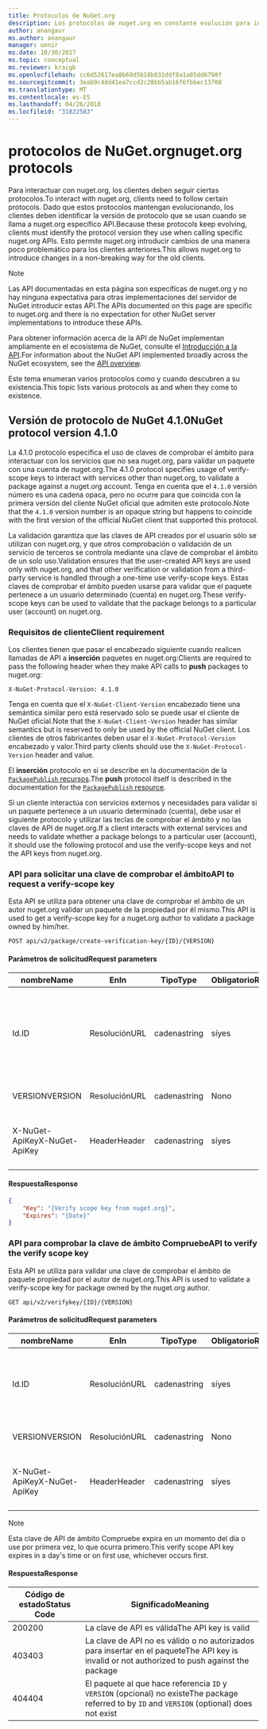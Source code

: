 ```yaml
---
title: Protocolos de NuGet.org
description: Los protocolos de nuget.org en constante evolución para interactuar con los clientes de NuGet.
author: anangaur
ms.author: anangaur
manager: unnir
ms.date: 10/30/2017
ms.topic: conceptual
ms.reviewer: kraigb
ms.openlocfilehash: cc6d52617ea8b69d5b18b831ddf8a1a85dd6798f
ms.sourcegitcommit: 3eab9c4dd41ea7ccd2c28bb5ab16f6fbbec13708
ms.translationtype: MT
ms.contentlocale: es-ES
ms.lasthandoff: 04/26/2018
ms.locfileid: "31822583"
---
```

# <a name="nugetorg-protocols"></a><span data-ttu-id="0669d-103">protocolos de NuGet.org</span><span class="sxs-lookup"><span data-stu-id="0669d-103">nuget.org protocols</span></span>

<span data-ttu-id="0669d-104">Para interactuar con nuget.org, los clientes deben seguir ciertas protocolos.</span><span class="sxs-lookup"><span data-stu-id="0669d-104">To interact with nuget.org, clients need to follow certain protocols.</span></span> <span data-ttu-id="0669d-105">Dado que estos protocolos mantengan evolucionando, los clientes deben identificar la versión de protocolo que se usan cuando se llama a nuget.org específico API.</span><span class="sxs-lookup"><span data-stu-id="0669d-105">Because these protocols keep evolving, clients must identify the protocol version they use when calling specific nuget.org APIs.</span></span> <span data-ttu-id="0669d-106">Esto permite nuget.org introducir cambios de una manera poco problemático para los clientes anteriores.</span><span class="sxs-lookup"><span data-stu-id="0669d-106">This allows nuget.org to introduce changes in a non-breaking way for the old clients.</span></span>

> [!Note]
> <span data-ttu-id="0669d-107">Las API documentadas en esta página son específicas de nuget.org y no hay ninguna expectativa para otras implementaciones del servidor de NuGet introducir estas API.</span><span class="sxs-lookup"><span data-stu-id="0669d-107">The APIs documented on this page are specific to nuget.org and there is no expectation for other NuGet server implementations to introduce these APIs.</span></span> 

<span data-ttu-id="0669d-108">Para obtener información acerca de la API de NuGet implementan ampliamente en el ecosistema de NuGet, consulte el [Introducción a la API](overview.md).</span><span class="sxs-lookup"><span data-stu-id="0669d-108">For information about the NuGet API implemented broadly across the NuGet ecosystem, see the [API overview](overview.md).</span></span>

<span data-ttu-id="0669d-109">Este tema enumeran varios protocolos como y cuando descubren a su existencia.</span><span class="sxs-lookup"><span data-stu-id="0669d-109">This topic lists various protocols as and when they come to existence.</span></span>

## <a name="nuget-protocol-version-410"></a><span data-ttu-id="0669d-110">Versión de protocolo de NuGet 4.1.0</span><span class="sxs-lookup"><span data-stu-id="0669d-110">NuGet protocol version 4.1.0</span></span>

<span data-ttu-id="0669d-111">La 4.1.0 protocolo especifica el uso de claves de comprobar el ámbito para interactuar con los servicios que no sea nuget.org, para validar un paquete con una cuenta de nuget.org.</span><span class="sxs-lookup"><span data-stu-id="0669d-111">The 4.1.0 protocol specifies usage of verify-scope keys to interact with services other than nuget.org, to validate a package against a nuget.org account.</span></span> <span data-ttu-id="0669d-112">Tenga en cuenta que el `4.1.0` versión número es una cadena opaca, pero no ocurre para que coincida con la primera versión del cliente NuGet oficial que admiten este protocolo.</span><span class="sxs-lookup"><span data-stu-id="0669d-112">Note that the `4.1.0` version number is an opaque string but happens to coincide with the first version of the official NuGet client that supported this protocol.</span></span>

<span data-ttu-id="0669d-113">La validación garantiza que las claves de API creados por el usuario sólo se utilizan con nuget.org, y que otros comprobación o validación de un servicio de terceros se controla mediante una clave de comprobar el ámbito de un solo uso.</span><span class="sxs-lookup"><span data-stu-id="0669d-113">Validation ensures that the user-created API keys are used only with nuget.org, and that other verification or validation from a third-party service is handled through a one-time use verify-scope keys.</span></span> <span data-ttu-id="0669d-114">Estas claves de comprobar el ámbito pueden usarse para validar que el paquete pertenece a un usuario determinado (cuenta) en nuget.org.</span><span class="sxs-lookup"><span data-stu-id="0669d-114">These verify-scope keys can be used to validate that the package belongs to a particular user (account) on nuget.org.</span></span>

### <a name="client-requirement"></a><span data-ttu-id="0669d-115">Requisitos de cliente</span><span class="sxs-lookup"><span data-stu-id="0669d-115">Client requirement</span></span>

<span data-ttu-id="0669d-116">Los clientes tienen que pasar el encabezado siguiente cuando realicen llamadas de API a **inserción** paquetes en nuget.org:</span><span class="sxs-lookup"><span data-stu-id="0669d-116">Clients are required to pass the following header when they make API calls to **push** packages to nuget.org:</span></span>

    X-NuGet-Protocol-Version: 4.1.0

<span data-ttu-id="0669d-117">Tenga en cuenta que el `X-NuGet-Client-Version` encabezado tiene una semántica similar pero está reservado solo se puede usar el cliente de NuGet oficial.</span><span class="sxs-lookup"><span data-stu-id="0669d-117">Note that the `X-NuGet-Client-Version` header has similar semantics but is reserved to only be used by the official NuGet client.</span></span> <span data-ttu-id="0669d-118">Los clientes de otros fabricantes deben usar el `X-NuGet-Protocol-Version` encabezado y valor.</span><span class="sxs-lookup"><span data-stu-id="0669d-118">Third party clients should use the `X-NuGet-Protocol-Version` header and value.</span></span>

<span data-ttu-id="0669d-119">El **inserción** protocolo en sí se describe en la documentación de la [ `PackagePublish` recursos](package-publish-resource.md).</span><span class="sxs-lookup"><span data-stu-id="0669d-119">The **push** protocol itself is described in the documentation for the [`PackagePublish` resource](package-publish-resource.md).</span></span>

<span data-ttu-id="0669d-120">Si un cliente interactúa con servicios externos y necesidades para validar si un paquete pertenece a un usuario determinado (cuenta), debe usar el siguiente protocolo y utilizar las teclas de comprobar el ámbito y no las claves de API de nuget.org.</span><span class="sxs-lookup"><span data-stu-id="0669d-120">If a client interacts with external services and needs to validate whether a package belongs to a particular user (account), it should use the following protocol and use the verify-scope keys and not the API keys from nuget.org.</span></span>

### <a name="api-to-request-a-verify-scope-key"></a><span data-ttu-id="0669d-121">API para solicitar una clave de comprobar el ámbito</span><span class="sxs-lookup"><span data-stu-id="0669d-121">API to request a verify-scope key</span></span>

<span data-ttu-id="0669d-122">Esta API se utiliza para obtener una clave de comprobar el ámbito de un autor nuget.org validar un paquete de la propiedad por él mismo.</span><span class="sxs-lookup"><span data-stu-id="0669d-122">This API is used to get a verify-scope key for a nuget.org author to validate a package owned by him/her.</span></span>

    POST api/v2/package/create-verification-key/{ID}/{VERSION}

#### <a name="request-parameters"></a><span data-ttu-id="0669d-123">Parámetros de solicitud</span><span class="sxs-lookup"><span data-stu-id="0669d-123">Request parameters</span></span>

<span data-ttu-id="0669d-124">nombre</span><span class="sxs-lookup"><span data-stu-id="0669d-124">Name</span></span>           | <span data-ttu-id="0669d-125">En</span><span class="sxs-lookup"><span data-stu-id="0669d-125">In</span></span>     | <span data-ttu-id="0669d-126">Tipo</span><span class="sxs-lookup"><span data-stu-id="0669d-126">Type</span></span>   | <span data-ttu-id="0669d-127">Obligatorio</span><span class="sxs-lookup"><span data-stu-id="0669d-127">Required</span></span> | <span data-ttu-id="0669d-128">Notas</span><span class="sxs-lookup"><span data-stu-id="0669d-128">Notes</span></span>
-------------- | ------ | ------ | -------- | -----
<span data-ttu-id="0669d-129">Id.</span><span class="sxs-lookup"><span data-stu-id="0669d-129">ID</span></span>             | <span data-ttu-id="0669d-130">Resolución</span><span class="sxs-lookup"><span data-stu-id="0669d-130">URL</span></span>    | <span data-ttu-id="0669d-131">cadena</span><span class="sxs-lookup"><span data-stu-id="0669d-131">string</span></span> | <span data-ttu-id="0669d-132">sí</span><span class="sxs-lookup"><span data-stu-id="0669d-132">yes</span></span>      | <span data-ttu-id="0669d-133">El identidier de paquete para el que se solicita la clave de ámbito Compruebe</span><span class="sxs-lookup"><span data-stu-id="0669d-133">The package identidier for which the verify scope key is requested</span></span>
<span data-ttu-id="0669d-134">VERSION</span><span class="sxs-lookup"><span data-stu-id="0669d-134">VERSION</span></span>        | <span data-ttu-id="0669d-135">Resolución</span><span class="sxs-lookup"><span data-stu-id="0669d-135">URL</span></span>    | <span data-ttu-id="0669d-136">cadena</span><span class="sxs-lookup"><span data-stu-id="0669d-136">string</span></span> | <span data-ttu-id="0669d-137">No</span><span class="sxs-lookup"><span data-stu-id="0669d-137">no</span></span>       | <span data-ttu-id="0669d-138">La versión del paquete</span><span class="sxs-lookup"><span data-stu-id="0669d-138">The package version</span></span>
<span data-ttu-id="0669d-139">X-NuGet-ApiKey</span><span class="sxs-lookup"><span data-stu-id="0669d-139">X-NuGet-ApiKey</span></span> | <span data-ttu-id="0669d-140">Header</span><span class="sxs-lookup"><span data-stu-id="0669d-140">Header</span></span> | <span data-ttu-id="0669d-141">cadena</span><span class="sxs-lookup"><span data-stu-id="0669d-141">string</span></span> | <span data-ttu-id="0669d-142">sí</span><span class="sxs-lookup"><span data-stu-id="0669d-142">yes</span></span>      | <span data-ttu-id="0669d-143">Por ejemplo, `X-NuGet-ApiKey: {USER_API_KEY}`.</span><span class="sxs-lookup"><span data-stu-id="0669d-143">For example, `X-NuGet-ApiKey: {USER_API_KEY}`</span></span>

#### <a name="response"></a><span data-ttu-id="0669d-144">Respuesta</span><span class="sxs-lookup"><span data-stu-id="0669d-144">Response</span></span>

```json
{
    "Key": "{Verify scope key from nuget.org}",
    "Expires": "{Date}"
}
```

### <a name="api-to-verify-the-verify-scope-key"></a><span data-ttu-id="0669d-145">API para comprobar la clave de ámbito Compruebe</span><span class="sxs-lookup"><span data-stu-id="0669d-145">API to verify the verify scope key</span></span>

<span data-ttu-id="0669d-146">Esta API se utiliza para validar una clave de comprobar el ámbito de paquete propiedad por el autor de nuget.org.</span><span class="sxs-lookup"><span data-stu-id="0669d-146">This API is used to validate a verify-scope key for package owned by the nuget.org author.</span></span>

    GET api/v2/verifykey/{ID}/{VERSION}

#### <a name="request-parameters"></a><span data-ttu-id="0669d-147">Parámetros de solicitud</span><span class="sxs-lookup"><span data-stu-id="0669d-147">Request parameters</span></span>

<span data-ttu-id="0669d-148">nombre</span><span class="sxs-lookup"><span data-stu-id="0669d-148">Name</span></span>           | <span data-ttu-id="0669d-149">En</span><span class="sxs-lookup"><span data-stu-id="0669d-149">In</span></span>     | <span data-ttu-id="0669d-150">Tipo</span><span class="sxs-lookup"><span data-stu-id="0669d-150">Type</span></span>   | <span data-ttu-id="0669d-151">Obligatorio</span><span class="sxs-lookup"><span data-stu-id="0669d-151">Required</span></span> | <span data-ttu-id="0669d-152">Notas</span><span class="sxs-lookup"><span data-stu-id="0669d-152">Notes</span></span>
-------------  | ------ | ------ | -------- | -----
<span data-ttu-id="0669d-153">Id.</span><span class="sxs-lookup"><span data-stu-id="0669d-153">ID</span></span>             | <span data-ttu-id="0669d-154">Resolución</span><span class="sxs-lookup"><span data-stu-id="0669d-154">URL</span></span>    | <span data-ttu-id="0669d-155">cadena</span><span class="sxs-lookup"><span data-stu-id="0669d-155">string</span></span> | <span data-ttu-id="0669d-156">sí</span><span class="sxs-lookup"><span data-stu-id="0669d-156">yes</span></span>      | <span data-ttu-id="0669d-157">El identificador de paquete para el que se solicita la clave de ámbito Compruebe</span><span class="sxs-lookup"><span data-stu-id="0669d-157">The package identifier for which the verify scope key is requested</span></span>
<span data-ttu-id="0669d-158">VERSION</span><span class="sxs-lookup"><span data-stu-id="0669d-158">VERSION</span></span>        | <span data-ttu-id="0669d-159">Resolución</span><span class="sxs-lookup"><span data-stu-id="0669d-159">URL</span></span>    | <span data-ttu-id="0669d-160">cadena</span><span class="sxs-lookup"><span data-stu-id="0669d-160">string</span></span> | <span data-ttu-id="0669d-161">No</span><span class="sxs-lookup"><span data-stu-id="0669d-161">no</span></span>       | <span data-ttu-id="0669d-162">La versión del paquete</span><span class="sxs-lookup"><span data-stu-id="0669d-162">The package version</span></span>
<span data-ttu-id="0669d-163">X-NuGet-ApiKey</span><span class="sxs-lookup"><span data-stu-id="0669d-163">X-NuGet-ApiKey</span></span> | <span data-ttu-id="0669d-164">Header</span><span class="sxs-lookup"><span data-stu-id="0669d-164">Header</span></span> | <span data-ttu-id="0669d-165">cadena</span><span class="sxs-lookup"><span data-stu-id="0669d-165">string</span></span> | <span data-ttu-id="0669d-166">sí</span><span class="sxs-lookup"><span data-stu-id="0669d-166">yes</span></span>      | <span data-ttu-id="0669d-167">Por ejemplo, `X-NuGet-ApiKey: {VERIFY_SCOPE_KEY}`.</span><span class="sxs-lookup"><span data-stu-id="0669d-167">For example, `X-NuGet-ApiKey: {VERIFY_SCOPE_KEY}`</span></span>

> [!Note]
> <span data-ttu-id="0669d-168">Esta clave de API de ámbito Compruebe expira en un momento del día o use por primera vez, lo que ocurra primero.</span><span class="sxs-lookup"><span data-stu-id="0669d-168">This verify scope API key expires in a day's time or on first use, whichever occurs first.</span></span>

#### <a name="response"></a><span data-ttu-id="0669d-169">Respuesta</span><span class="sxs-lookup"><span data-stu-id="0669d-169">Response</span></span>

<span data-ttu-id="0669d-170">Código de estado</span><span class="sxs-lookup"><span data-stu-id="0669d-170">Status Code</span></span> | <span data-ttu-id="0669d-171">Significado</span><span class="sxs-lookup"><span data-stu-id="0669d-171">Meaning</span></span>
----------- | -------
<span data-ttu-id="0669d-172">200</span><span class="sxs-lookup"><span data-stu-id="0669d-172">200</span></span>         | <span data-ttu-id="0669d-173">La clave de API es válida</span><span class="sxs-lookup"><span data-stu-id="0669d-173">The API key is valid</span></span>
<span data-ttu-id="0669d-174">403</span><span class="sxs-lookup"><span data-stu-id="0669d-174">403</span></span>         | <span data-ttu-id="0669d-175">La clave de API no es válido o no autorizados para insertar en el paquete</span><span class="sxs-lookup"><span data-stu-id="0669d-175">The API key is invalid or not authorized to push against the package</span></span>
<span data-ttu-id="0669d-176">404</span><span class="sxs-lookup"><span data-stu-id="0669d-176">404</span></span>         | <span data-ttu-id="0669d-177">El paquete al que hace referencia `ID` y `VERSION` (opcional) no existe</span><span class="sxs-lookup"><span data-stu-id="0669d-177">The package referred to by `ID` and `VERSION` (optional) does not exist</span></span>
